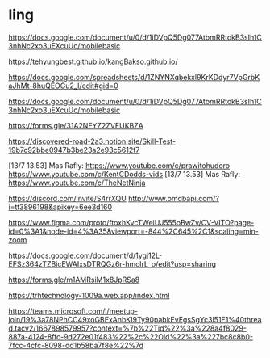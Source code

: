 # ling
https://docs.google.com/document/u/0/d/1iDVpQ5Dg077AtbmRRtokB3sIh1C3nhNc2xo3uEXcuUc/mobilebasic

https://tehyungbest.github.io/kangBakso.github.io/

https://docs.google.com/spreadsheets/d/1ZNYNXqbekxl9KrKDdyr7VpGrbKaJhMt-8huQEOGu2_I/edit#gid=0

https://docs.google.com/document/u/0/d/1iDVpQ5Dg077AtbmRRtokB3sIh1C3nhNc2xo3uEXcuUc/mobilebasic

https://forms.gle/31A2NEYZ2ZVEUKBZA

https://discovered-road-2a3.notion.site/Skill-Test-19b7c92bbe0947b3be23a2e93c5612f7

[13/7 13.53] Mas Rafly: https://www.youtube.com/c/prawitohudoro
https://www.youtube.com/c/KentCDodds-vids
[13/7 13.53] Mas Rafly: https://www.youtube.com/c/TheNetNinja

https://discord.com/invite/S4rrXQU
http://www.omdbapi.com/?i=tt3896198&apikey=6ee3d160

https://www.figma.com/proto/ftoxhKvcTWeiUJ555oBwZv/CV-VITO?page-id=0%3A1&node-id=4%3A35&viewport=-844%2C645%2C1&scaling=min-zoom

https://docs.google.com/document/d/1ygj12L-EFSz364zTZBicEWAIxsDTRQGz6r-hmcIrL_o/edit?usp=sharing

https://forms.gle/m1AMRsiM1x8JpRSa8

https://trhtechnology-1009a.web.app/index.html

https://teams.microsoft.com/l/meetup-join/19%3a78NPhCC49xoGBExAnbKI9Ty90pabkEvEgsSgYc3l51E1%40thread.tacv2/1667898579957?context=%7b%22Tid%22%3a%228a4f8029-887a-4124-8ffc-9d272e01f483%22%2c%22Oid%22%3a%227bc8c8b0-7fcc-4cfc-8098-dd1b58ba7f8e%22%7d
